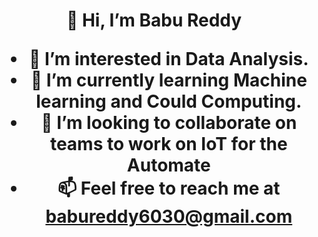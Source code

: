 <h1 align="center">👋 Hi, I’m Babu Reddy
 
- 👀 I’m interested in Data Analysis.
- 🌱 I’m currently learning Machine learning and Could Computing.
- 💞️ I’m looking to collaborate on teams to work on IoT for the Automate
- 📫 Feel free to reach me at babureddy6030@gmail.com

<!---
Babu6030/Babu6030 is a ✨ special ✨ repository because its `README.md` (this file) appears on your GitHub profile.
You can click the Preview link to take a look at your changes.
--->
